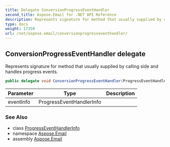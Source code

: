 ```yaml
---
title: Delegate ConversionProgressEventHandler
second_title: Aspose.Email for .NET API Reference
description: Represents signature for method that usually supplied by calling side and handles progress events
type: docs
weight: 17350
url: /net/aspose.email/conversionprogresseventhandler/
---
```

## ConversionProgressEventHandler delegate

Represents signature for method that usually supplied by calling side and handles progress events.

```csharp
public delegate void ConversionProgressEventHandler(ProgressEventHandlerInfo eventInfo);
```

| Parameter | Type | Description |
| --- | --- | --- |
| eventInfo | ProgressEventHandlerInfo |  |

### See Also

* class [ProgressEventHandlerInfo](../progresseventhandlerinfo/)
* namespace [Aspose.Email](../../aspose.email/)
* assembly [Aspose.Email](../../)


